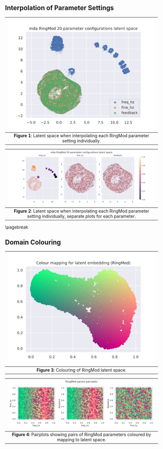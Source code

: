 <!-- ---
title: RingMod Analysis
author: Kieran Grant - 2357351G
geometry: margin=2cm
colorlinks: true

--- -->

## Interpolation of Parameter Settings

|![-](ringmod/3kdv9ddi_RingMod_20settings_latent_embeddings.png)
| :--: |
| **Figure 1**: Latent space when interpolating each RingMod parameter setting individually.

|![-](ringmod/3kdv9ddi_RingMod_20settings_latent_embeddings_cmap.png)
| :--: |
| **Figure 2**: Latent space when interpolating each RingMod parameter setting individually, separate plots for each parameter.

\pagebreak
## Domain Colouring 

|![-](ringmod/3kdv9ddi_RingMod_latent_cmapping.png)
| :--: |
| **Figure 3**: Colouring of RingMod latent space.

|![-](ringmod/3kdv9ddi_RingMod_param_pairplots.png)
| :--: |
| **Figure 4**: Pairplots showing pairs of RingMod parameters coloured by mapping to latent space.

